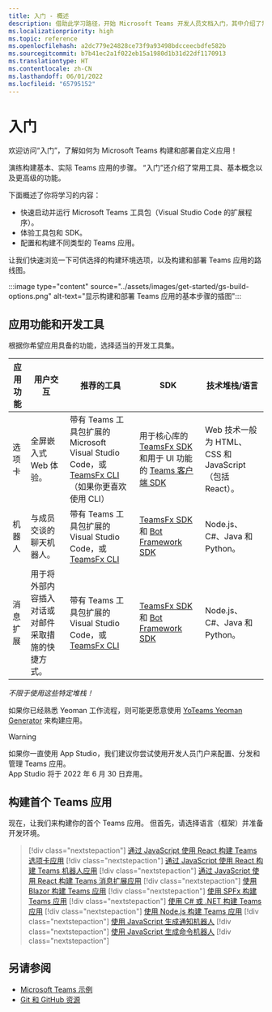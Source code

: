 ```yaml
---
title: 入门 - 概述
description: 借助此学习路径，开始 Microsoft Teams 开发人员文档入门，其中介绍了常用工具、基本概念和高级功能。
ms.localizationpriority: high
ms.topic: reference
ms.openlocfilehash: a2dc779e24828ce73f9a93498bdcceecbdfe582b
ms.sourcegitcommit: b7b41ec2a1f022eb15a1980d1b31d22df1170913
ms.translationtype: HT
ms.contentlocale: zh-CN
ms.lasthandoff: 06/01/2022
ms.locfileid: "65795152"
---
```

# <a name="get-started"></a>入门

欢迎访问“入门”，了解如何为 Microsoft Teams 构建和部署自定义应用！

演练构建基本、实际 Teams 应用的步骤。 “入门”还介绍了常用工具、基本概念以及更高级的功能。

下面概述了你将学习的内容：

- 快速启动并运行 Microsoft Teams 工具包（Visual Studio Code 的扩展程序）。
- 体验工具包和 SDK。
- 配置和构建不同类型的 Teams 应用。

让我们快速浏览一下可供选择的构建环境选项，以及构建和部署 Teams 应用的路线图。

:::image type="content" source="../assets/images/get-started/gs-build-options.png" alt-text="显示构建和部署 Teams 应用的基本步骤的插图":::

## <a name="app-capabilities-and-development-tools"></a>应用功能和开发工具

根据你希望应用具备的功能，选择适当的开发工具集。

| 应用功能 | 用户交互 | 推荐的工具 | SDK | 技术堆栈/语言 |
|--------|-------------|--------|--------|--------|
| 选项卡 | 全屏嵌入式 Web 体验。 | 带有 Teams 工具包扩展的 Microsoft Visual Studio Code，或 [TeamsFx CLI](https://github.com/OfficeDev/TeamsFx/blob/dev/docs/cli/user-manual.md)（如果你更喜欢使用 CLI） | 用于核心库的 [TeamsFx SDK](/javascript/api/@microsoft/teamsfx/?view=msteams-client-js-latest&preserve-view=true) 和用于 UI 功能的 [Teams 客户端 SDK](/javascript/api/overview/msteams-client?view=msteams-client-js-latest&preserve-view=true) | Web 技术一般为 HTML、CSS 和 JavaScript（包括 React）。 |
| 机器人 | 与成员交谈的聊天机器人。 | 带有 Teams 工具包扩展的 Visual Studio Code，或 [TeamsFx CLI](https://github.com/OfficeDev/TeamsFx/blob/dev/docs/cli/user-manual.md) | [TeamsFx SDK](/javascript/api/@microsoft/teamsfx/?view=msteams-client-js-latest&preserve-view=true) 和 [Bot Framework SDK](https://dev.botframework.com/) | Node.js、C#、Java 和 Python。 |
| 消息扩展 | 用于将外部内容插入对话或对邮件采取措施的快捷方式。 | 带有 Teams 工具包扩展的 Visual Studio Code，或 [TeamsFx CLI](https://github.com/OfficeDev/TeamsFx/blob/dev/docs/cli/user-manual.md) | [TeamsFx SDK](/javascript/api/@microsoft/teamsfx/?view=msteams-client-js-latest&preserve-view=true) 和 [Bot Framework SDK](https://dev.botframework.com/) | Node.js、C#、Java 和 Python。 |

*不限于使用这些特定堆栈！*

如果你已经熟悉 Yeoman 工作流程，则可能更愿意使用 [YoTeams Yeoman Generator](https://github.com/pnp/generator-teams/blob/master/docs/docs/tutorials/build-your-first-microsoft-teams-app.md) 来构建应用。

> [!WARNING]
> 如果你一直使用 App Studio，我们建议你尝试使用开发人员门户来配置、分发和管理 Teams 应用。<br> App Studio 将于 2022 年 6 月 30 日弃用。

## <a name="build-your-first-teams-app"></a>构建首个 Teams 应用

现在，让我们来构建你的首个 Teams 应用。 但首先，请选择语言（框架）并准备开发环境。

> [!div class="nextstepaction"]
> [通过 JavaScript 使用 React 构建 Teams 选项卡应用](../sbs-gs-javascript.yml)
> [!div class="nextstepaction"]
> [通过 JavaScript 使用 React 构建 Teams 机器人应用](../sbs-gs-bot.yml)
> [!div class="nextstepaction"]
> [通过 JavaScript 使用 React 构建 Teams 消息扩展应用](../sbs-gs-msgext.yml)
> [!div class="nextstepaction"]
> [使用 Blazor 构建 Teams 应用](../sbs-gs-blazorupdate.yml)
> [!div class="nextstepaction"]
> [使用 SPFx 构建 Teams 应用](../sbs-gs-spfx.yml)
> [!div class="nextstepaction"]
> [使用 C# 或 .NET 构建 Teams 应用](../sbs-gs-csharp.yml)
> [!div class="nextstepaction"]
> [使用 Node.js 构建 Teams 应用](../sbs-gs-nodejs.yml)
> [!div class="nextstepaction"]
> [使用 JavaScript 生成通知机器人](../sbs-gs-notificationbot.yml)
> [!div class="nextstepaction"]
> [使用 JavaScript 生成命令机器人](../sbs-gs-commandbot.yml)
> [!div class="nextstepaction"]

## <a name="see-also"></a>另请参阅

* [Microsoft Teams 示例](https://github.com/OfficeDev/Microsoft-Teams-Samples#microsoft-teams-samples)
* [Git 和 GitHub 资源](/contribute/additional-resources)
